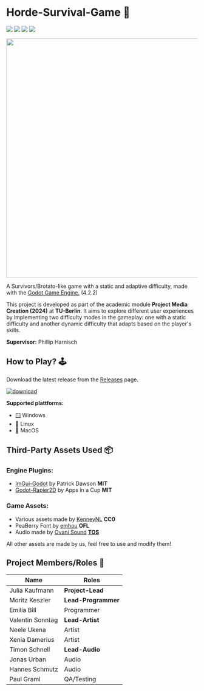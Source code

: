 # Horde-Survival-Game 👾

![](https://github.com/ProMedi24-1/HordeSurvivalGame/actions/workflows/static_checks.yml/badge.svg) 
![](https://github.com/ProMedi24-1/HordeSurvivalGame/actions/workflows/debug_export.yml/badge.svg) 
![](https://github.com/ProMedi24-1/HordeSurvivalGame/actions/workflows/release_export.yml/badge.svg)
![](https://img.shields.io/static/v1?label=Godot&message=4.2&color=blue&logo=godotengine)


<img src="https://github.com/ProMedi24-1/HordeSurvivalGame/assets/139063007/08f73577-1a20-4dc0-b269-8c38853c7d0f" width=630>


A Survivors/Brotato-like game with a static and adaptive difficulty, made with the [Godot Game Engine.](https://godotengine.org/) (4.2.2)

This  project is developed as part of the academic module **Project Media Creation (2024)** at **TU-Berlin**. It aims to explore different user experiences by implementing
two difficulty modes in the gameplay: one with a static difficulty and another dynamic difficulty that adapts based on the player's skills.

**Supervisor:** Phillip Harnisch


## How to Play? 🕹️

Download the latest release from the [Releases](https://github.com/ProMedi24-1/HordeSurvivalGame/releases) page.

[![download](https://img.shields.io/static/v1?label=Release&message=latest&color=blue&logo=github)](https://github.com/ProMedi24-1/HorderSurvivalGame/releases/latest)


**Supported plattforms:**
- 🪟 Windows
- 🐧 Linux
- 🍏 MacOS

## Third-Party Assets Used 📦

### Engine Plugins:
- [ImGui-Godot](https://github.com/pkdawson/imgui-godot) by Patrick Dawson **MIT**
- [Godot-Rapier2D](https://github.com/appsinacup/godot-rapier-2d) by Apps in a Cup **MIT**

### Game Assets:
- Various assets made by [KenneyNL](https://kenney.nl/) **CC0**
- PeaBerry Font by [emhou](https://emhuo.itch.io/peaberry-pixel-font) **OFL**
- Audio made by [Ovani Sound](https://ovanisound.com/) **[TOS](https://ovanisound.com/policies/terms-of-service)**

All other assets are made by us, feel free to use and modify them!

## Project Members/Roles 👤

| Name             | Roles |
| ---------------- | ----- |
| Julia Kaufmann   | **Project-Lead** |
| Moritz Keszler   | **Lead-Programmer** |
| Emilia Bill      | Programmer |
| Valentin Sonntag | **Lead-Artist** |
| Neele Ukena      | Artist |
| Xenia Damerius   | Artist |
| Timon Schnell    | **Lead-Audio** |
| Jonas Urban      | Audio |
| Hannes Schmutz   | Audio |
| Paul Graml       | QA/Testing |
